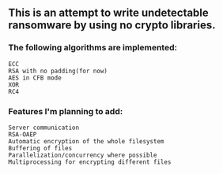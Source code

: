 ## This is an attempt to write undetectable ransomware by using no crypto libraries.


### The following algorithms are implemented:
```
ECC
RSA with no padding(for now)
AES in CFB mode
XOR
RC4
```

### Features I'm planning to add:
```
Server communication
RSA-OAEP
Automatic encryption of the whole filesystem
Buffering of files
Parallelization/concurrency where possible
Multiprocessing for encrypting different files
```